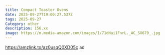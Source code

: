 ```yaml
---
title: Compact Toaster Ovens
date: 2025-09-27T19:00:27.537Z
tags: 2025-09-27
Category: other
description: 156.xx
image: https://m.media-amazon.com/images/I/71dNai1FnrL._AC_SX679_.jpg
---
```

https://amzlink.to/az0usqQ0XD05c  ad